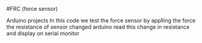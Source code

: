 #FRC (force sensor)



Arduino projects
In this code  we test the force sensor 
by applling  the force the resistance of sensor changed arduino read this change in resistance and display on serial monitor




